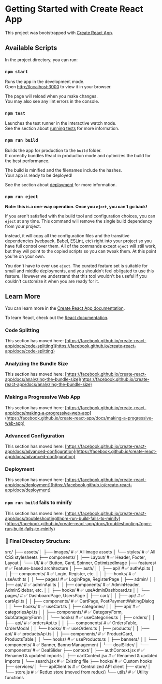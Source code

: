 # Getting Started with Create React App

This project was bootstrapped with [Create React App](https://github.com/facebook/create-react-app).

## Available Scripts

In the project directory, you can run:

### `npm start`

Runs the app in the development mode.\
Open [http://localhost:3000](http://localhost:3000) to view it in your browser.

The page will reload when you make changes.\
You may also see any lint errors in the console.

### `npm test`

Launches the test runner in the interactive watch mode.\
See the section about [running tests](https://facebook.github.io/create-react-app/docs/running-tests) for more information.

### `npm run build`

Builds the app for production to the `build` folder.\
It correctly bundles React in production mode and optimizes the build for the best performance.

The build is minified and the filenames include the hashes.\
Your app is ready to be deployed!

See the section about [deployment](https://facebook.github.io/create-react-app/docs/deployment) for more information.

### `npm run eject`

**Note: this is a one-way operation. Once you `eject`, you can't go back!**

If you aren't satisfied with the build tool and configuration choices, you can `eject` at any time. This command will remove the single build dependency from your project.

Instead, it will copy all the configuration files and the transitive dependencies (webpack, Babel, ESLint, etc) right into your project so you have full control over them. All of the commands except `eject` will still work, but they will point to the copied scripts so you can tweak them. At this point you're on your own.

You don't have to ever use `eject`. The curated feature set is suitable for small and middle deployments, and you shouldn't feel obligated to use this feature. However we understand that this tool wouldn't be useful if you couldn't customize it when you are ready for it.

## Learn More

You can learn more in the [Create React App documentation](https://facebook.github.io/create-react-app/docs/getting-started).

To learn React, check out the [React documentation](https://reactjs.org/).

### Code Splitting

This section has moved here: [https://facebook.github.io/create-react-app/docs/code-splitting](https://facebook.github.io/create-react-app/docs/code-splitting)

### Analyzing the Bundle Size

This section has moved here: [https://facebook.github.io/create-react-app/docs/analyzing-the-bundle-size](https://facebook.github.io/create-react-app/docs/analyzing-the-bundle-size)

### Making a Progressive Web App

This section has moved here: [https://facebook.github.io/create-react-app/docs/making-a-progressive-web-app](https://facebook.github.io/create-react-app/docs/making-a-progressive-web-app)

### Advanced Configuration

This section has moved here: [https://facebook.github.io/create-react-app/docs/advanced-configuration](https://facebook.github.io/create-react-app/docs/advanced-configuration)

### Deployment

This section has moved here: [https://facebook.github.io/create-react-app/docs/deployment](https://facebook.github.io/create-react-app/docs/deployment)

### `npm run build` fails to minify

This section has moved here: [https://facebook.github.io/create-react-app/docs/troubleshooting#npm-run-build-fails-to-minify](https://facebook.github.io/create-react-app/docs/troubleshooting#npm-run-build-fails-to-minify)

### **📁 Final Directory Structure:**

src/
├── assets/
│ ├── images/ # ✅ All image assets
│ └── styles/ # ✅ All CSS stylesheets
├── components/
│ ├── Layout/ # ✅ Header, Footer, Layout
│ └── UI/ # ✅ Button, Card, Spinner, OptimizedImage
├── features/ # ✅ Feature-based architecture
│ ├── auth/
│ │ ├── api/ # ✅ authApi.ts
│ │ ├── components/ # ✅ Login, Register, etc.
│ │ ├── hooks/ # ✅ useAuth.ts
│ │ └── pages/ # ✅ LoginPage, RegisterPage
│ ├── admin/
│ │ ├── api/ # ✅ adminApi.ts
│ │ ├── components/ # ✅ AdminHeader, AdminSidebar, etc.
│ │ ├── hooks/ # ✅ useAdminDashboard.ts
│ │ └── pages/ # ✅ DashboardPage, UsersPage
│ ├── cart/
│ │ ├── api/ # ✅ cartApi.ts
│ │ ├── components/ # ✅ CartPage, PostPaymentWaitingDialog
│ │ └── hooks/ # ✅ useCart.ts
│ ├── categories/
│ │ ├── api/ # ✅ categoriesApi.ts
│ │ ├── components/ # ✅ CategoryForm, SubCategoryForm
│ │ └── hooks/ # ✅ useCategories.ts
│ ├── orders/
│ │ ├── api/ # ✅ ordersApi.ts
│ │ ├── components/ # ✅ OrdersTable, OrderModal
│ │ └── hooks/ # ✅ useOrders.ts
│ ├── products/
│ │ ├── api/ # ✅ productsApi.ts
│ │ ├── components/ # ✅ ProductCard, ProductsTable
│ │ └── hooks/ # ✅ useProducts.ts
│ ├── banners/
│ │ └── components/ # ✅ Banner, BannerManagement
│ └── dealSlider/
│ └── components/ # ✅ DealSlider
├── context/
│ ├── authContext.jsx # ✅ Renamed & updated imports
│ ├── cartContext.jsx # ✅ Renamed & updated imports
│ └── search.jsx # ✅ Existing file
├── hooks/ # ✅ Custom hooks
├── services/
│ └── apiClient.ts # ✅ Centralized API client
├── store/
│ └── store.js # ✅ Redux store (moved from redux/)
└── utils/ # ✅ Utility functions
